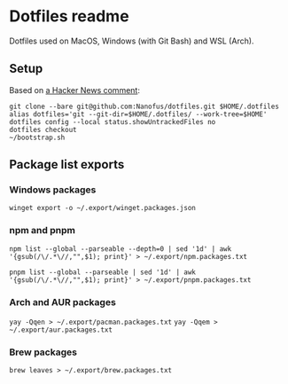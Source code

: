 # Dotfiles readme

Dotfiles used on MacOS, Windows (with Git Bash) and WSL (Arch).

## Setup

Based on [a Hacker News comment](https://news.ycombinator.com/item?id=11070797):

```
git clone --bare git@github.com:Nanofus/dotfiles.git $HOME/.dotfiles
alias dotfiles='git --git-dir=$HOME/.dotfiles/ --work-tree=$HOME'
dotfiles config --local status.showUntrackedFiles no
dotfiles checkout
~/bootstrap.sh
```

## Package list exports

### Windows packages
`winget export -o ~/.export/winget.packages.json`

### npm and pnpm
`npm list --global --parseable --depth=0 | sed '1d' | awk '{gsub(/\/.*\//,"",$1); print}' > ~/.export/npm.packages.txt`

`pnpm list --global --parseable | sed '1d' | awk '{gsub(/\/.*\//,"",$1); print}' > ~/.export/pnpm.packages.txt`

### Arch and AUR packages
`yay -Qqen > ~/.export/pacman.packages.txt`
`yay -Qqem > ~/.export/aur.packages.txt`

### Brew packages
`brew leaves > ~/.export/brew.packages.txt`
